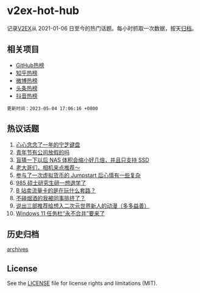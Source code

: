 # v2ex-hot-hub

 记录[V2EX](https://www.v2ex.com/)从 2021-01-06 日至今的热门话题。每小时抓取一次数据，按天[归档](archives)。
 
 ## 相关项目

- [GitHub热榜](https://github.com/snaildev/github-hot-hub)
- [知乎热榜](https://github.com/snaildev/zhihu-hot-hub)
- [微博热榜](https://github.com/snaildev/weibo-hot-hub)
- [头条热榜](https://github.com/snaildev/toutiao-hot-hub)
- [抖音热榜](https://github.com/snaildev/douyin-hot-hub)


 `更新时间：2023-05-04 17:06:16 +0800`

## 热议话题

1. [心心念念了一年的宁芝键盘](https://www.v2ex.com/t/937039)
1. [青年节有公司放假的吗](https://www.v2ex.com/t/937110)
1. [盲猜一下以后 NAS 体积会缩小好几倍，并且只支持 SSD](https://www.v2ex.com/t/937050)
1. [老大哥们，相机来点推荐～](https://www.v2ex.com/t/937144)
1. [参与了一次虚拟货币的 Jumpstart 后心情有一些复杂](https://www.v2ex.com/t/937077)
1. [985 硕士研究生研一想退学了](https://www.v2ex.com/t/937057)
1. [B 站卖流量卡的是在玩什么套路？](https://www.v2ex.com/t/937108)
1. [不碰烟酒的我被同事排挤了？](https://www.v2ex.com/t/937055)
1. [说出三部推荐给想入二次元世界新人的动漫（多多益善）](https://www.v2ex.com/t/937247)
1. [Windows 11 任务栏“永不合并”要来了](https://www.v2ex.com/t/937119)

## 历史归档

[archives](archives)

## License

See the [LICENSE](LICENSE) file for license rights and limitations (MIT).
